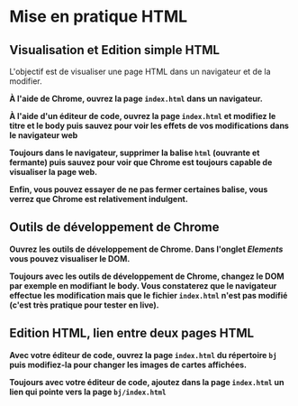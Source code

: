# Mise en pratique HTML

## Visualisation et Edition simple HTML

L'objectif est de visualiser une page HTML dans un navigateur et de la modifier.

**À l'aide de Chrome, ouvrez la page `index.html` dans un navigateur.**

**À l'aide d'un éditeur de code, ouvrez la page `index.html` et modifiez le titre et le body puis sauvez pour voir les effets de vos modifications dans le navigateur web**

**Toujours dans le navigateur, supprimer la balise `html` (ouvrante et fermante) puis sauvez pour voir que Chrome est toujours capable de visualiser la page web.**

**Enfin, vous pouvez essayer de ne pas fermer certaines balise, vous verrez que Chrome est relativement indulgent.**

## Outils de développement de Chrome

**Ouvrez les outils de développement de Chrome. Dans l'onglet _Elements_ vous pouvez visualiser le DOM.**

**Toujours avec les outils de développement de Chrome, changez le DOM par exemple en modifiant le body. Vous constaterez que le navigateur effectue les modification mais que le fichier `index.html` n'est pas modifié (c'est très pratique pour tester en live).**

## Edition HTML, lien entre deux pages HTML

**Avec votre éditeur de code, ouvrez la page `index.html` du répertoire `bj` puis modifiez-la pour changer les images de cartes affichées.**

**Toujours avec votre éditeur de code, ajoutez dans la page `index.html` un lien qui pointe vers la page `bj/index.html`**
